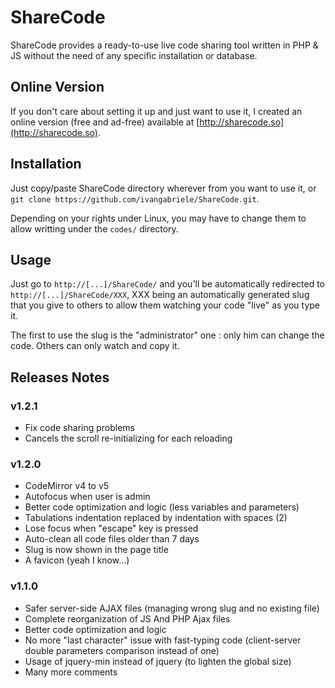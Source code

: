 ShareCode
=========

ShareCode provides a ready-to-use live code sharing tool written in PHP & JS without the need of any specific installation or database.

Online Version
--------------

If you don't care about setting it up and just want to use it, I created an online version (free and ad-free) available at [http://sharecode.so](http://sharecode.so).

Installation
------------

Just copy/paste ShareCode directory wherever from you want to use it,
or `git clone https://github.com/ivangabriele/ShareCode.git`.

Depending on your rights under Linux, you may have to change them to allow writting under the `codes/` directory.

Usage
-----

Just go to `http://[...]/ShareCode/` and you'll be automatically redirected to `http://[...]/ShareCode/XXX`, XXX being an automatically generated slug that you give to others to allow them watching your code "live" as you type it.

The first to use the slug is the "administrator" one : only him can change the code. Others can only watch and copy it.

Releases Notes
--------------

### v1.2.1
* Fix code sharing problems
* Cancels the scroll re-initializing for each reloading

### v1.2.0
* CodeMirror v4 to v5
* Autofocus when user is admin
* Better code optimization and logic (less variables and parameters)
* Tabulations indentation replaced by indentation with spaces (2)
* Lose focus when "escape" key is pressed
* Auto-clean all code files older than 7 days
* Slug is now shown in the page title
* A favicon (yeah I know...)

### v1.1.0
* Safer server-side AJAX files (managing wrong slug and no existing file)
* Complete reorganization of JS And PHP Ajax files
* Better code optimization and logic
* No more "last character" issue with fast-typing code (client-server double parameters comparison instead of one)
* Usage of jquery-min instead of jquery (to lighten the global size)
* Many more comments
